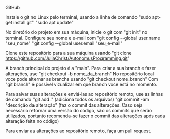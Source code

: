 GitHub

Instale o git no Linux pelo terminal, usando a linha de comando 
"sudo apt-get install git"
"sudo apt update"

No diretório do projeto em sua máquina, inicie o git com "git init" no terminal.
Configure seu nome e e-mail com 
"git config --global user.name "seu_nome"
"git config --global user.email "seu_e-mail"

Clone este repositório para a sua máquina usando "git clone https://github.com/JuliaChrist/AutonomusProgramming.git"

A branch principal do projeto é a "main". Para criar a sua branch e fazer alterações, use "git checkout -b nome_da_branch"
No repositório local voce pode alternar as branchs usando "git checkout nome_branch"
Com "git branch" é possível vizualizar em que branch você está no momento.

Para salvar suas alterações e enviá-las ao repositório remoto, use as linhas de comando
"git add ." (adiciona todos os arquivos)
"git commit -am "descrição da alteração" (faz o commit das alterações. Caso seja necessário retornar uma versão do código, são os commits que serão utilizados, portanto recomenda-se fazer o commit das alterações após cada alteração feita no código)

Para enviar as alterações ao repositório remoto, faça um pull request.




